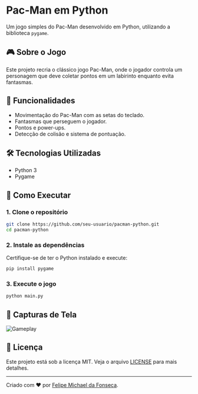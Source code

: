 # Pac-Man em Python

Um jogo simples do Pac-Man desenvolvido em Python, utilizando a biblioteca `pygame`.

## 🎮 Sobre o Jogo
Este projeto recria o clássico jogo Pac-Man, onde o jogador controla um personagem que deve coletar pontos em um labirinto enquanto evita fantasmas.

## 📌 Funcionalidades
- Movimentação do Pac-Man com as setas do teclado.
- Fantasmas que perseguem o jogador.
- Pontos e power-ups.
- Detecção de colisão e sistema de pontuação.

## 🛠 Tecnologias Utilizadas
- Python 3
- Pygame

## 🚀 Como Executar
### 1. Clone o repositório
```sh
git clone https://github.com/seu-usuario/pacman-python.git
cd pacman-python
```

### 2. Instale as dependências
Certifique-se de ter o Python instalado e execute:
```sh
pip install pygame
```

### 3. Execute o jogo
```sh
python main.py
```

## 📸 Capturas de Tela
![Gameplay](https://via.placeholder.com/600x300?text=Gameplay)

## 📜 Licença
Este projeto está sob a licença MIT. Veja o arquivo [LICENSE](LICENSE) para mais detalhes.

---
Criado com ❤️ por [Felipe Michael da Fonseca](https://github.com/felipe-michael1).

